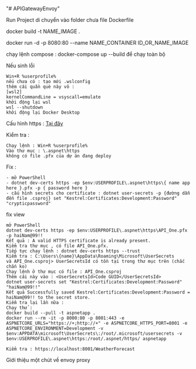 "# APIGatewayEnvoy" 

Run Project 
di chuyển vào folder chưa file Dockerfile

docker build -t NAME_IMAGE .

docker run -d -p 8080:80 --name NAME_CONTAINER ID_OR_NAME_IMAGE

chạy lệnh compose : docker-compose up --build để chạy toàn bộ

Nếu sinh lỗi 
```
Win+R %userprofile% 
nếu chưa có : tạo mới .wslconfig
thêm cái quần què này vô :
[wsl2]
kernelCommandLine = vsyscall=emulate
khởi động lại wsl
wsl --shutdown
khởi động lại Docker Desktop

```

Cấu hình https : [Tại đây](https://docs.microsoft.com/en-us/aspnet/core/security/docker-https?view=aspnetcore-6.0)

Kiểm tra : 
``` 
Chạy lệnh : Win+R %userprofile% 
Vào thư mục : \.aspnet\https
không có file .pfx của dự án đang deploy
```

Fix : 
```
- mở PowerShell
- dotnet dev-certs https -ep $env:USERPROFILE\.aspnet\https\{ name app here }.pfx -p { password here }
- cấu hình secrets cho certificate : dotnet user-secrets -p {đường dẫn đến file .csproj} set "Kestrel:Certificates:Development:Password" "crypticpassword"
```
fix view 
```
mở PowerShell
dotnet dev-certs https -ep $env:USERPROFILE\.aspnet\https\API_One.pfx -p haiNam@99!!
Kết quả : A valid HTTPS certificate is already present.
Kiểm tra thư mục , có file API_One.pfx.
Tiếp tực chạy lệnh : dotnet dev-certs https --trust
Kiểm tra : C:\Users\{name}\AppData\Roaming\Microsoft\UserSecrets
và API_One.csproj> UserSecretsId có tồn tại trong thư mục trên (chắc chắn ko)
Chạy lệnh ở thư mục có file : API_One.csproj 
Thêm cái này vào : <UserSecretsId>Code GUID</UserSecretsId>
dotnet user-secrets set "Kestrel:Certificates:Development:Password" "haiNam@99!!"
Kết quả Successfully saved Kestrel:Certificates:Development:Password = haiNam@99!! to the secret store.
Kiểm tra lại lần nữa : 
Chạy thử :
docker build --pull -t aspnetapp .
docker run --rm -it -p 8000:80 -p 8001:443 -e ASPNETCORE_URLS="https://+;http://+" -e ASPNETCORE_HTTPS_PORT=8001 -e ASPNETCORE_ENVIRONMENT=Development -v $env:APPDATA\microsoft\UserSecrets\:/root/.microsoft/usersecrets -v $env:USERPROFILE\.aspnet\https:/root/.aspnet/https/ aspnetapp

Kiểm tra : https://localhost:8001/WeatherForecast
```

Giới thiệu một chút về envoy proxy